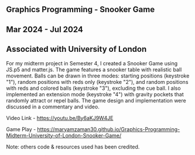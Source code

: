 ## Graphics Programming - Snooker Game

## Mar 2024 - Jul 2024

## Associated with University of London

For my midterm project in Semester 4, I created a Snooker Game using JS.p5 and matter.js. The game features a snooker table with realistic ball movement. Balls can be drawn in three modes: starting positions (keystroke "1"), random positions with reds only (keystroke "2"), and random positions with reds and colored balls (keystroke "3"), excluding the cue ball. I also implemented an extension mode (keystroke "4") with gravity pockets that randomly attract or repel balls. The game design and implementation were discussed in a commentary and video.

Video Link - https://youtu.be/By6aKJ9W4JE

Game Play - https://maryamzaman30.github.io/Graphics-Programming-Midterm-University-of-London-Snooker-Game/

Note: others code & resources used has been credited.
